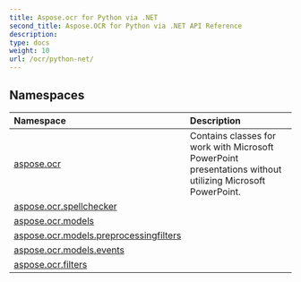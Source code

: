 ```yaml
---
title: Aspose.ocr for Python via .NET
second_title: Aspose.OCR for Python via .NET API Reference
description: 
type: docs
weight: 10
url: /ocr/python-net/
---
```


## Namespaces
| Namespace | Description |
| :- | :- |
|[aspose.ocr](/ocr/python-net/aspose.ocr/)|Contains classes for work with Microsoft PowerPoint presentations without utilizing Microsoft PowerPoint.|
|[aspose.ocr.spellchecker](/ocr/python-net/aspose.ocr.spellchecker/)||
|[aspose.ocr.models](/ocr/python-net/aspose.ocr.models/)||
|[aspose.ocr.models.preprocessingfilters](/ocr/python-net/aspose.ocr.models.preprocessingfilters/)||
|[aspose.ocr.models.events](/ocr/python-net/aspose.ocr.models.events/)||
|[aspose.ocr.filters](/ocr/python-net/aspose.ocr.filters/)||
